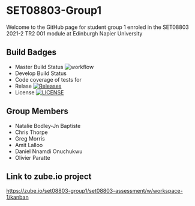# SET08803-Group1
Welcome to the GitHub page for student group 1 enroled in the SET08803 2021-2 TR2 001 module at Edinburgh Napier University

## Build Badges 
* Master Build Status ![workflow](https://github.com/oparatte/SET08803-Group1/actions/workflows/main.yml/badge.svg?)
* Develop Build Status
* Code coverage of tests for
* Relase [![Releases](https://img.shields.io/github/release/oparatte/SET08803-Group1/all.svg?style=flat-square)](https://github.com/oparatte/SET08803-Group1/releases)
* License [![LICENSE](https://img.shields.io/github/license/oparatte/SET08803-Group1.svg?style=flat-square)](https://github.com/oparatte/SET08803-Group1/blob/master/LICENSE)

## Group Members
* Natalie Bodley-Jn Baptiste
* Chris Thorpe
* Greg Morris
* Amit Lalloo
* Daniel Nnamdi Onuchukwu
* Olivier Paratte

## Link to zube.io project
https://zube.io/set08803-group1/set08803-assessment/w/workspace-1/kanban
